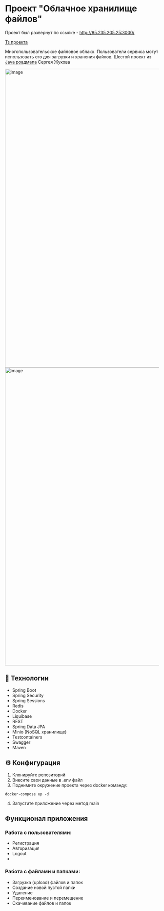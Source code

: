 # Проект "Облачное хранилище файлов"

Проект был развернут по ссылке - http://85.235.205.25:3000/

[Тз проекта](https://zhukovsd.github.io/java-backend-learning-course/projects/cloud-file-storage/)

Многопользовательское файловое облако. Пользователи сервиса могут использовать его для загрузки и хранения файлов. Шестой проект из [Java роадмапа](https://zhukovsd.github.io/java-backend-learning-course/) Сергея Жукова

<img width="1918" height="974" alt="image" src="https://github.com/user-attachments/assets/02a4e591-390d-46a0-a0ba-5e0b981a01d5" />
<img width="1919" height="973" alt="image" src="https://github.com/user-attachments/assets/99192e9d-5775-4971-a28e-d94046036791" />

## 🚀 Технологии
- Spring Boot
- Spring Security
- Spring Sessions
- Redis
- Docker
- Liquibase
- REST
- Spring Data JPA
- Minio (NoSQL хранилище)
- Testcontainers
- Swagger
- Maven

## ⚙️ Конфигурация
1. Клонируйте репозиторий
2. Внесите свои данные в .env файл
3. Поднимите окружение проекта через docker команду:
```
docker-compose up -d
```
4. Запустите приложение через метод main

## Функционал приложения
### Работа с пользователями:
- Регистрация
- Авторизация
- Logout
- 
### Работа с файлами и папками:
- Загрузка (upload) файлов и папок
- Создание новой пустой папки
- Удаление
- Переименование и перемещение
- Скачивание файлов и папок



  
